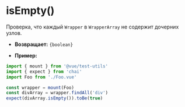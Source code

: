# isEmpty()

Проверка, что каждый `Wrapper` в `WrapperArray` не содержит дочерних узлов.

- **Возвращает:** `{boolean}`

- **Пример:**

```js
import { mount } from '@vue/test-utils'
import { expect } from 'chai'
import Foo from './Foo.vue'

const wrapper = mount(Foo)
const divArray = wrapper.findAll('div')
expect(divArray.isEmpty()).toBe(true)
```
